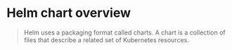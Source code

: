 # Helm chart overview

>Helm uses a packaging format called charts.
>A chart is a collection of files that describe a related set of Kubernetes resources.
